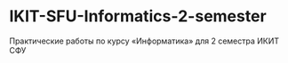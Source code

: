 # IKIT-SFU-Informatics-2-semester
Практические работы по курсу «Информатика» для 2 семестра ИКИТ СФУ 
